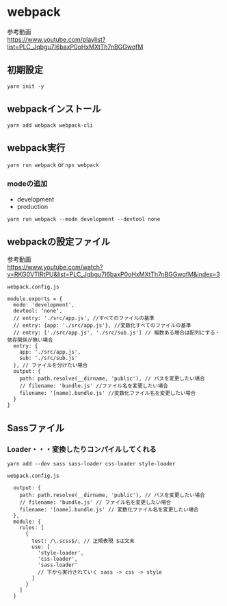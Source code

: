 # webpack

参考動画  
https://www.youtube.com/playlist?list=PLC_Jqbgu7I6baxP0oHxMXtTh7nBGGwqfM

## 初期設定
`yarn init -y`

## webpackインストール
`yarn add webpack webpack-cli`


## webpack実行
`yarn run webpack` or `npx webpack`

### modeの追加
- development
- production


`yarn run webpack --mode development --devtool none`




## webpackの設定ファイル

参考動画  
https://www.youtube.com/watch?v=RKG0VTlRtPU&list=PLC_Jqbgu7I6baxP0oHxMXtTh7nBGGwqfM&index=3

`
webpack.config.js
`

```
module.exports = {
  mode: 'development',
  devtool: 'none',
  // entry: './src/app.js', //すべてのファイルの基準
  // entry: {app: './src/app.js'}, //変数化すべてのファイルの基準
  // entry: ['./src/app.js', './src/sub.js'] // 複数ある場合は配列にする・依存関係が無い場合
  entry: {
    app: './src/app.js',
    sub: './src/sub.js'
  }, // ファイルを分けたい場合
  output: {
    path: path.resolve(__dirname, 'public'), // パスを変更したい場合
    // filename: 'bundle.js' //ファイル名を変更したい場合
    filename: '[name].bundle.js' //変数化ファイル名を変更したい場合
  }
}
```

## Sassファイル

### Loader・・・変換したりコンパイルしてくれる

`yarn add --dev sass sass-loader css-loader style-loader`

`
webpack.config.js
`

```
  output: {
    path: path.resolve(__dirname, 'public'), // パスを変更したい場合
    // filename: 'bundle.js' // ファイル名を変更したい場合
    filename: '[name].bundle.js' // 変数化ファイル名を変更したい場合
  },
  module: {
    rules: [
      {
        test: /\.scss$/, // 正規表現 $は文末
        use: [
          'style-loader',
          'css-loader',
          'sass-loader'
          // 下から実行されていく sass -> css -> style
        ]
      }
    ]
  }
```